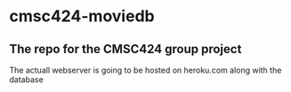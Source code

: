 # cmsc424-moviedb

## The repo for the CMSC424 group project
The actuall webserver is going to be hosted on heroku.com along with the database
